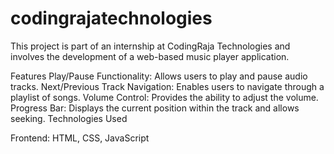 # codingrajatechnologies
This project is part of an internship at CodingRaja Technologies and involves the development of a web-based music player application.

Features
Play/Pause Functionality: Allows users to play and pause audio tracks.
Next/Previous Track Navigation: Enables users to navigate through a playlist of songs.
Volume Control: Provides the ability to adjust the volume.
Progress Bar: Displays the current position within the track and allows seeking.
Technologies Used

Frontend: HTML, CSS, JavaScript
